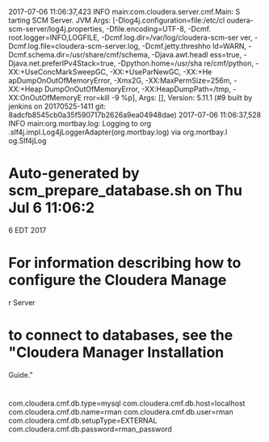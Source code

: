 2017-07-06 11:06:37,423 INFO main:com.cloudera.server.cmf.Main: S
tarting SCM Server. JVM Args: [-Dlog4j.configuration=file:/etc/cl
oudera-scm-server/log4j.properties, -Dfile.encoding=UTF-8, -Dcmf.
root.logger=INFO,LOGFILE, -Dcmf.log.dir=/var/log/cloudera-scm-ser
ver, -Dcmf.log.file=cloudera-scm-server.log, -Dcmf.jetty.threshho
ld=WARN, -Dcmf.schema.dir=/usr/share/cmf/schema, -Djava.awt.headl
ess=true, -Djava.net.preferIPv4Stack=true, -Dpython.home=/usr/sha
re/cmf/python, -XX:+UseConcMarkSweepGC, -XX:+UseParNewGC, -XX:+He
apDumpOnOutOfMemoryError, -Xmx2G, -XX:MaxPermSize=256m, -XX:+Heap
DumpOnOutOfMemoryError, -XX:HeapDumpPath=/tmp, -XX:OnOutOfMemoryE
rror=kill -9 %p], Args: [], Version: 5.11.1 (#9 built by jenkins 
on 20170525-1411 git: 8adcfb8545cb0a35f590717b2626a9ea04948dae)
2017-07-06 11:06:37,528 INFO main:org.mortbay.log: Logging to org
.slf4j.impl.Log4jLoggerAdapter(org.mortbay.log) via org.mortbay.l
og.Slf4jLog

# Auto-generated by scm_prepare_database.sh on Thu Jul  6 11:06:2
6 EDT 2017
#
# For information describing how to configure the Cloudera Manage
r Server
# to connect to databases, see the "Cloudera Manager Installation
 Guide."
#
com.cloudera.cmf.db.type=mysql
com.cloudera.cmf.db.host=localhost
com.cloudera.cmf.db.name=rman
com.cloudera.cmf.db.user=rman
com.cloudera.cmf.db.setupType=EXTERNAL
com.cloudera.cmf.db.password=rman_password